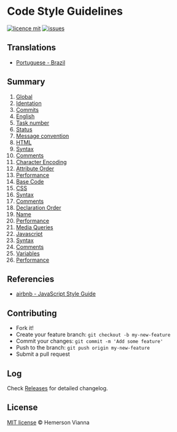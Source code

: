 # Code Style Guidelines

[![licence mit](https://img.shields.io/badge/license-MIT-blue.svg?style=flat-square)](http://hemersonvianna.mit-license.org/)
[![issues](https://img.shields.io/github/issues/descco-support/code-style-guidelines.svg?style=flat-square)](https://github.com/descco-support/code-style-guidelines/issues)

## Translations

* [Portuguese - Brazil](translations/pt_BR)

## Summary

1. [Global](translations/en_US/01-global.md)
  1. [Identation](translations/en_US/01-global.md#identation)
2. [Commits](translations/en_US/02-commits.md)
  1. [English](translations/en_US/02-commits.md#english)
  2. [Task number](translations/en_US/02-commits.md#task-number)
  3. [Status](translations/en_US/02-commits.md#status)
  4. [Message convention](translations/en_US/02-commits.md#message-convention)
3. [HTML](translations/en_US/03-html.md)
  1. [Syntax](translations/en_US/03-html.md#syntax)
  2. [Comments](translations/en_US/03-html.md#comments)
  3. [Character Encoding](translations/en_US/03-html.md#character-encoding)
  4. [Attribute Order](translations/en_US/03-html.md#attribute-order)
  5. [Performance](translations/en_US/03-html.md#performance)
  6. [Base Code](translations/en_US/03-html.md#base-code)
4. [CSS](translations/en_US/04-css.md)
  1. [Syntax](translations/en_US/04-css.md#syntax)
  2. [Comments](translations/en_US/04-css.md#comments)
  3. [Declaration Order](translations/en_US/04-css.md#declaration-order)
  4. [Name](translations/en_US/04-css.md#name)
  5. [Performance](translations/en_US/04-css.md#performance)
  6. [Media Queries](translations/en_US/04-css.md#media-queries)
5. [Javascript](translations/en_US/05-javascript.md)
  1. [Syntax](translations/en_US/05-javascript.md#syntax)
  2. [Comments](translations/en_US/05-javascript.md#comments)
  3. [Variables](translations/en_US/05-javascript.md#variables)
  4. [Performance](translations/en_US/05-javascript.md#performance)

## Referencies

- [airbnb - JavaScript Style Guide](https://github.com/airbnb/javascript)

## Contributing

- Fork it!
- Create your feature branch: `git checkout -b my-new-feature`
- Commit your changes: `git commit -m 'Add some feature'`
- Push to the branch: `git push origin my-new-feature`
- Submit a pull request

## Log

Check [Releases](https://github.com/descco-support/code-style-guidelines/releases) for detailed changelog.

## License

[MIT license](http://hemersonvianna.mit-license.org/) © Hemerson Vianna

